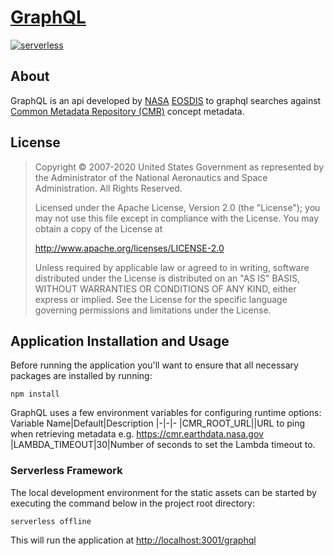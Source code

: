 # [GraphQL](https://cmr.earthdata.nasa.gov/graphql)

[![serverless](http://public.serverless.com/badges/v3.svg)](http://www.serverless.com)

## About
GraphQL is an api developed by [NASA](http://nasa.gov) [EOSDIS](https://earthdata.nasa.gov) to graphql searches against [Common Metadata Repository (CMR)](https://cmr.earthdata.nasa.gov/search/) concept metadata.

## License

> Copyright © 2007-2020 United States Government as represented by the Administrator of the National Aeronautics and Space Administration. All Rights Reserved.
>
> Licensed under the Apache License, Version 2.0 (the "License"); you may not use this file except in compliance with the License.
> You may obtain a copy of the License at
>
>    http://www.apache.org/licenses/LICENSE-2.0
>
>Unless required by applicable law or agreed to in writing, software distributed under the License is distributed on an "AS IS" BASIS,
>WITHOUT WARRANTIES OR CONDITIONS OF ANY KIND, either express or implied. See the License for the specific language governing permissions and limitations under the License.

## Application Installation and Usage

Before running the application you'll want to ensure that all necessary packages are installed by running:

    npm install
    
GraphQL uses a few environment variables for configuring runtime options:
Variable Name|Default|Description
|-|-|-
|CMR_ROOT_URL||URL to ping when retrieving metadata e.g. https://cmr.earthdata.nasa.gov
|LAMBDA_TIMEOUT|30|Number of seconds to set the Lambda timeout to.

### Serverless Framework

The local development environment for the static assets can be started by executing the command below in the project root directory:

    serverless offline

This will run the application at [http://localhost:3001/graphql](http://localhost:3001/graphql)
